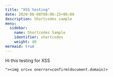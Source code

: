 ```yaml
---
title: "XSS testing"
date: 2020-06-08T08:06:25+06:00
description: Shortcodes sample
menu:
  sidebar:
    name: Shortcodes Sample
    identifier: shortcodes
    weight: 40
mermaid: true
---
```


Hi this testing for XSS

```
"><img src=x onerror=confirm(document.domain)>
```
